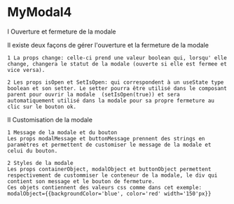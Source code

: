 # MyModal4


I Ouverture et fermeture de la modale

Il existe deux façons de gérer l'ouverture et la fermeture de la modale

    1 La props change: celle-ci prend une valeur boolean qui, lorsqu' elle change, changera le statut de la modale (ouverte si elle est fermee et vice versa).

    2 Les props isOpen et SetIsOpen: qui correspondent à un useState type boolean et son setter. Le setter pourra être utilisé dans le composant parent pour ouvrir la modale  (setIsOpen(true)) et sera automatiquement utilisé dans la modale pour sa propre fermeture au clic sur le bouton ok.

II Customisation de la modale

    1 Message de la modale et du bouton
    Les props modalMessage et buttonMessage prennent des strings en paramètres et permettent de customiser le message de la modale et celui du bouton.
    
    2 Styles de la modale
    Les props containerObject, modalObject et buttonObject permettent respectivement de custommiser le conteneur de la modale, le div qui contient son message et le bouton de fermeture.
    Ces objets contiennent des valeurs css comme dans cet exemple:
    modalObject={{backgroundColor='blue', color='red' width='150'px}}

